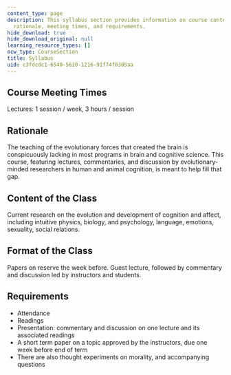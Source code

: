 ```yaml
---
content_type: page
description: This syllabus section provides information on course content, format,
  rationale, meeting times, and requirements.
hide_download: true
hide_download_original: null
learning_resource_types: []
ocw_type: CourseSection
title: Syllabus
uid: c3fdcdc1-6540-5610-1216-91f74f0305aa
---
```


Course Meeting Times
--------------------

Lectures: 1 session / week, 3 hours / session

Rationale
---------

The teaching of the evolutionary forces that created the brain is conspicuously lacking in most programs in brain and cognitive science. This course, featuring lectures, commentaries, and discussion by evolutionary-minded researchers in human and animal cognition, is meant to help fill that gap.

Content of the Class
--------------------

Current research on the evolution and development of cognition and affect, including intuitive physics, biology, and psychology, language, emotions, sexuality, social relations.

Format of the Class
-------------------

Papers on reserve the week before. Guest lecture, followed by commentary and discussion led by instructors and students.

Requirements
------------

*   Attendance
*   Readings
*   Presentation: commentary and discussion on one lecture and its associated readings
*   A short term paper on a topic approved by the instructors, due one week before end of term
*   There are also thought experiments on morality, and accompanying questions